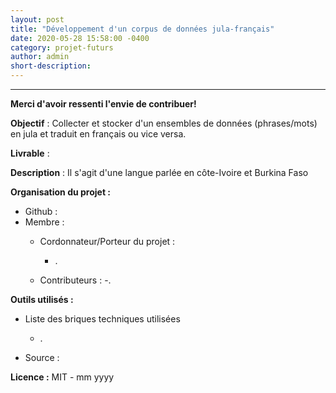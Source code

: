 ```yaml
---
layout: post
title: "Développement d'un corpus de données jula-français"
date: 2020-05-28 15:58:00 -0400
category: projet-futurs
author: admin
short-description:
---
```


-----
**Merci d'avoir ressenti l'envie de contribuer!** 

**Objectif** : Collecter et stocker d'un ensembles de données (phrases/mots) en jula et traduit en français ou vice versa.  

**Livrable** : 

**Description** : Il s'agit d'une langue parlée en côte-Ivoire et Burkina Faso

**Organisation du projet :**

- Github : 
- Membre :
    - Cordonnateur/Porteur du projet :
    	- .
      
    - Contributeurs :
    	-.

**Outils utilisés :**

- Liste des briques techniques utilisées
    - .
    
- Source  : 

**Licence :** MIT - mm yyyy

